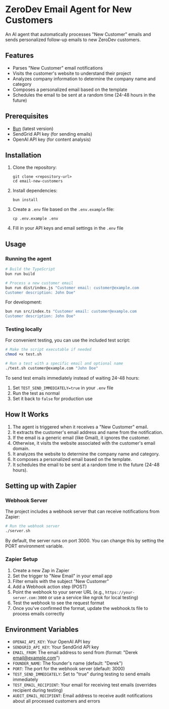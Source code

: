 # ZeroDev Email Agent for New Customers

An AI agent that automatically processes "New Customer" emails and sends personalized follow-up emails to new ZeroDev customers.

## Features

- Parses "New Customer" email notifications
- Visits the customer's website to understand their project
- Analyzes company information to determine the company name and category
- Composes a personalized email based on the template
- Schedules the email to be sent at a random time (24-48 hours in the future)

## Prerequisites

- [Bun](https://bun.sh/) (latest version)
- SendGrid API key (for sending emails)
- OpenAI API key (for content analysis)

## Installation

1. Clone the repository:
   ```
   git clone <repository-url>
   cd email-new-customers
   ```

2. Install dependencies:
   ```
   bun install
   ```

3. Create a `.env` file based on the `.env.example` file:
   ```
   cp .env.example .env
   ```

4. Fill in your API keys and email settings in the `.env` file

## Usage

### Running the agent

```bash
# Build the TypeScript
bun run build

# Process a new customer email
bun run dist/index.js "Customer email: customer@example.com
Customer description: John Doe"
```

For development:

```bash
bun run src/index.ts "Customer email: customer@example.com
Customer description: John Doe"
```

### Testing locally

For convenient testing, you can use the included test script:

```bash
# Make the script executable if needed
chmod +x test.sh

# Run a test with a specific email and optional name
./test.sh customer@example.com "John Doe"
```

To send test emails immediately instead of waiting 24-48 hours:

1. Set `TEST_SEND_IMMEDIATELY=true` in your `.env` file
2. Run the test as normal
3. Set it back to `false` for production use

## How It Works

1. The agent is triggered when it receives a "New Customer" email.
2. It extracts the customer's email address and name from the notification.
3. If the email is a generic email (like Gmail), it ignores the customer.
4. Otherwise, it visits the website associated with the customer's email domain.
5. It analyzes the website to determine the company name and category.
6. It composes a personalized email based on the template.
7. It schedules the email to be sent at a random time in the future (24-48 hours).

## Setting up with Zapier

### Webhook Server

The project includes a webhook server that can receive notifications from Zapier:

```bash
# Run the webhook server
./server.sh
```

By default, the server runs on port 3000. You can change this by setting the PORT environment variable.

### Zapier Setup

1. Create a new Zap in Zapier
2. Set the trigger to "New Email" in your email app
3. Filter emails with the subject "New Customer"
4. Add a Webhook action step (POST)
5. Point the webhook to your server URL (e.g., `https://your-server.com:3000` or use a service like ngrok for local testing)
6. Test the webhook to see the request format
7. Once you've confirmed the format, update the webhook.ts file to process emails correctly

## Environment Variables

- `OPENAI_API_KEY`: Your OpenAI API key
- `SENDGRID_API_KEY`: Your SendGrid API key
- `EMAIL_FROM`: The email address to send from (format: "Derek <email@example.com>")
- `FOUNDER_NAME`: The founder's name (default: "Derek")
- `PORT`: The port for the webhook server (default: 3000)
- `TEST_SEND_IMMEDIATELY`: Set to "true" during testing to send emails immediately
- `TEST_EMAIL_RECIPIENT`: Your email for receiving test emails (overrides recipient during testing)
- `AUDIT_EMAIL_RECIPIENT`: Email address to receive audit notifications about all processed customers and errors